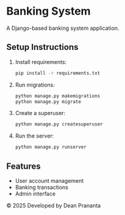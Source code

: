 # Banking System

A Django-based banking system application.

## Setup Instructions

1. Install requirements:
   ```bash
   pip install -r requirements.txt
   ```

2. Run migrations:
   ```bash
   python manage.py makemigrations
   python manage.py migrate
   ```

3. Create a superuser:
   ```bash
   python manage.py createsuperuser
   ```

4. Run the server:
   ```bash
   python manage.py runserver
   ```

## Features

- User account management
- Banking transactions
- Admin interface

© 2025 Developed by Dean Prananta
